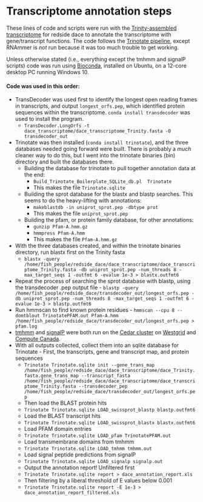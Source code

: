 # Transcriptome annotation steps

These lines of code and scripts were run with the [Trinity-assembled transcriptome](https://github.com/BioMatt/redside_dace_RNA/blob/master/shell_scripts/trinity_assembly_skylake.sh) for redside dace to annotate the transcriptome with gene/transcript functions. The code follows the [Trinotate pipeline](https://github.com/Trinotate/Trinotate.github.io/wiki/Software-installation-and-data-required), except RNAmmer is *not* run because it was too much trouble to get working. 

Unless otherwise stated (i.e., everything except the tmhmm and signalP scripts) code was run using [Bioconda](https://bioconda.github.io/user/install.html), installed on Ubuntu, on a 12-core desktop PC running Windows 10. 


#### Code was used in this order:
  - TransDecoder was used first to identify the longest open reading frames in transcripts, and output `longest_orfs.pep`, which identified protein sequences within the transcriptome. `conda install transdecoder` was used to install the program.
    - `TransDecoder.LongOrfs -t dace_transcriptome/dace_transcriptome_Trinity.fasta -O transdecoder_out`
  - Trinotate was then installed (`conda install trinotate`), and the three databases needed going forward were built. There is probably a *much* cleaner way to do this, but I went into the trinotate binaries (bin) directory and built the databases there. 
    - Building the database for trinotate to pull together annotation data at the end:
      - `Build_Trinotate_Boilerplate_SQLite_db.pl  Trinotate`
      - This makes the file `Trinotate.sqlite`
    - Building the sprot database for the blastx and blastp searches. This seems to do the heavy-lifting with annotations:
      - `makeblastdb -in uniprot_sprot.pep -dbtype prot`
      - This makes the file `uniprot_sprot.pep`
     - Building the pfam, or protein family database, for other annotations:
        - `gunzip Pfam-A.hmm.gz`
        - `hmmpress Pfam-A.hmm`
        - This makes the file `Pfam-A.hmm.gz`
  - With the three databases created, and within the trinotate binaries directory, run blastx first on the Trinity fasta
    - `blastx -query /home/fish_people/redside_dace/dace_transcriptome/dace_transcriptome_Trinity.fasta -db uniprot_sprot.pep -num_threads 8 -max_target_seqs 1 -outfmt 6 -evalue 1e-3 > blastx.outfmt6`
   - Repeat the process of searching the sprot database with blastp, using the transdecoder .pep output file
    - `blastp -query /home/fish_people/redside_dace/transdecoder_out/longest_orfs.pep -db uniprot_sprot.pep -num_threads 8 -max_target_seqs 1 -outfmt 6 -evalue 1e-3 > blastp.outfmt6`
   - Run hmmscan to find known protein residues
    - `hmmscan --cpu 8 --domtblout TrinotatePFAM.out Pfam-A.hmm /home/fish_people/redside_dace/transdecoder_out/longest_orfs.pep > pfam.log`
   - [tmhmm](https://github.com/BioMatt/redside_dace_RNA/blob/master/transcriptome_annotation/tmhmm.sh) and [signalP](https://github.com/BioMatt/redside_dace_RNA/blob/master/transcriptome_annotation/signalp.sh) were both run on the [Cedar cluster](https://docs.computecanada.ca/wiki/Cedar) on [Westgrid](https://www.westgrid.ca/) and [Compute Canada](https://www.computecanada.ca/).
   - With all outputs collected, collect them into an sqlite database for Trinotate
    - First, the transcripts, gene and transcript map, and protein sequences
      - `Trinotate Trinotate.sqlite init --gene_trans_map /home/fish_people/redside_dace/dace_transcriptome/dace_Trinity.fasta.gene_trans_map --transcript_fasta /home/fish_people/redside_dace/dace_transcriptome/dace_transcriptome_Trinity.fasta --transdecoder_pep /home/fish_people/redside_dace/transdecoder_out/longest_orfs.pep`
     - Then load the BLAST protein hits
      - `Trinotate Trinotate.sqlite LOAD_swissprot_blastp blastp.outfmt6`
     - Load the BLAST transcript hits
      - `Trinotate Trinotate.sqlite LOAD_swissprot_blastx blastx.outfmt6`
     - Load PFAM domain entries
      - `Trinotate Trinotate.sqlite LOAD_pfam TrinotatePFAM.out`
     - Load transmembrane domains from tmhmm
      - `Trinotate Trinotate.sqlite LOAD_tmhmm tmhmm.out`
     - Load signal peptide predictions from signalP
      - `Trinotate Trinotate.sqlite LOAD_signalp signalp.out`
     - Output the annotation report! Unfiltered first
      - `Trinotate Trinotate.sqlite report > dace_annotation_report.xls`
     - Then filtering by a liberal threshold of E values below 0.001 
      -  `Trinotate Trinotate.sqlite report -E 1e-3 > dace_annotation_report_filtered.xls`
